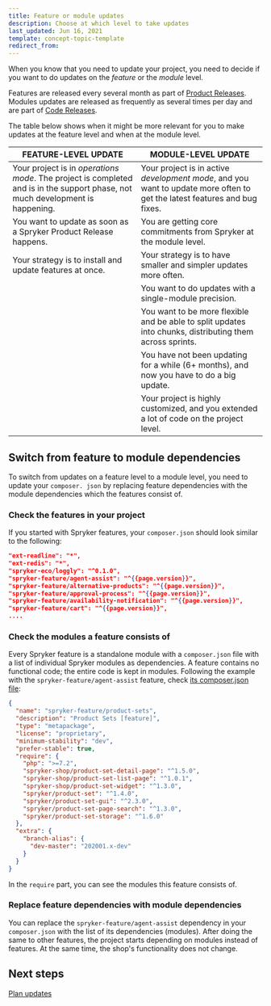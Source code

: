 ```yaml
---
title: Feature or module updates
description: Choose at which level to take updates
last_updated: Jun 16, 2021
template: concept-topic-template
redirect_from:
---
```


When you know that you need to update your project, you need to decide if you want to do updates on the *feature* or the *module* level.

Features are released every several month as part of [Product Releases](/docs/scos/user/intro-to-spryker/spryker-release-process.html#product-releases). Modules updates are released as frequently as several times per day and are part of [Code Releases](/docs/scos/user/intro-to-spryker/spryker-release-process.html#atomic-code-releases).

The table below shows when it might be more relevant for you to make updates at the feature level and when at the module level.

| FEATURE-LEVEL UPDATE | MODULE-LEVEL UPDATE |
| --- | --- |
| Your project is in *operations mode*. The project is completed and is in the support phase, not much development is happening. | Your project is in active *development mode*, and you want to update more often to get the latest features and bug fixes. |
| You want to update as soon as a Spryker Product Release happens. | You are getting core commitments from Spryker at the module level. |
| Your strategy is to install and update features at once. | Your strategy is to have smaller and simpler updates more often. |
|  | You want to do updates with a single-module precision. |
|  | You want to be more flexible and be able to split updates into chunks, distributing them across sprints. |
|  | You have not been updating for a while (6+ months), and now you have to do a big update. |
|  | Your project is highly customized, and you extended a lot of code on the project level. |

## Switch from feature to module dependencies

To switch from updates on a feature level to a module level, you need to update your `composer. json` by replacing feature dependencies with the module dependencies which the features consist of.

### Check the features in your project

If you started with Spryker features, your `composer.json` should look similar to the following:

```json
"ext-readline": "*",
"ext-redis": "*",
"spryker-eco/loggly": "^0.1.0",
"spryker-feature/agent-assist": "^{{page.version}}",
"spryker-feature/alternative-products": "^{{page.version}}",
"spryker-feature/approval-process": "^{{page.version}}",
"spryker-feature/availability-notification": "^{{page.version}}",
"spryker-feature/cart": "^{{page.version}}",
....
```

### Check the modules a feature consists of

Every Spryker feature is a standalone module with a `composer.json` file with a list of individual Spryker modules as dependencies. A feature contains no functional code; the entire code is kept in modules.
Following the example with the `spryker-feature/agent-assist` feature, check [its composer.json file](https://github.com/spryker-feature/product-sets/blob/master/composer.json):

```json
{
  "name": "spryker-feature/product-sets",
  "description": "Product Sets [feature]",
  "type": "metapackage",
  "license": "proprietary",
  "minimum-stability": "dev",
  "prefer-stable": true,
  "require": {
    "php": ">=7.2",
    "spryker-shop/product-set-detail-page": "^1.5.0",
    "spryker-shop/product-set-list-page": "^1.0.1",
    "spryker-shop/product-set-widget": "^1.3.0",
    "spryker/product-set": "^1.4.0",
    "spryker/product-set-gui": "^2.3.0",
    "spryker/product-set-page-search": "^1.3.0",
    "spryker/product-set-storage": "^1.6.0"
  },
  "extra": {
    "branch-alias": {
      "dev-master": "202001.x-dev"
    }
  }
}
```

In the `require` part, you can see the modules this feature consists of.

### Replace feature dependencies with module dependencies

You can replace the `spryker-feature/agent-assist` dependency in your `composer.json` with the list of its dependencies (modules). After doing the same to other features, the project starts depending on modules instead of features. At the same time, the shop's functionality does not change.

## Next steps

[Plan updates](/docs/scos/dev/updating-spryker/plan-updates.html)

